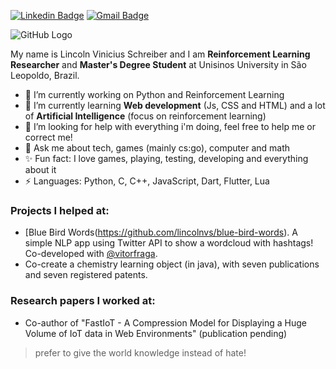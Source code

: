 [![Linkedin Badge](https://img.shields.io/badge/-lincolnvs-063f5b?style=flat-square&logo=Linkedin&logoColor=white&link=https://www.linkedin.com/in/lincolnvs/)](https://www.linkedin.com/in/lincolnvs/)
[![Gmail Badge](https://img.shields.io/badge/-lincolnschreiber@gmail.com-c14438?style=flat-square&logo=Gmail&logoColor=white&link=mailto:lincolnschreiber@gmail.com)](mailto:lincolnschreiber@gmail.com)

![GitHub Logo](https://raw.githubusercontent.com/godcrampy/godcrampy/master/hello.gif)

My name is Lincoln Vinicius Schreiber and I am **Reinforcement Learning Researcher** and **Master's Degree Student** at Unisinos University in São Leopoldo, Brazil.

- 🔭 I’m currently working on Python and Reinforcement Learning
- 🌱 I’m currently learning **Web development** (Js, CSS and HTML) and a lot of **Artificial Intelligence** (focus on reinforcement learning)
- 🤔 I’m looking for help with everything i'm doing, feel free to help me or correct me!
- 💬 Ask me about tech, games (mainly cs:go), computer and math
- ✨ Fun fact: I love games, playing, testing, developing and everything about it
- ⚡ Languages: Python, C, C++, JavaScript, Dart, Flutter, Lua

### Projects I helped at:
- [Blue Bird Words(https://github.com/lincolnvs/blue-bird-words). A simple NLP app using Twitter API to show a wordcloud with hashtags! Co-developed with [@vitorfraga](https://github.com/vitorfraga).
- Co-create a chemistry learning object (in java), with seven publications and seven registered patents.

### Research papers I worked at:
- Co-author of "FastIoT - A Compression Model for Displaying a Huge Volume of IoT data in Web Environments" (publication pending)

> prefer to give the world knowledge instead of hate!
